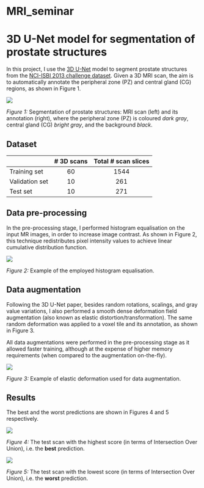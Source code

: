 # MRI_seminar
# 3D U-Net model for segmentation of prostate structures

In this project, I use the [3D U-Net](https://arxiv.org/pdf/1606.06650.pdf) model to segment prostate structures from the [NCI-ISBI 2013 challenge dataset](https://wiki.cancerimagingarchive.net/display/Public/NCI-ISBI+2013+Challenge+-+Automated+Segmentation+of+Prostate+Structures). Given a 3D MRI scan, the aim is to automatically annotate the peripheral zone (PZ) and central gland (CG) regions, as shown in Figure 1. 

![](./figs/segmentation_task.png)

*Figure 1:* Segmentation of prostate structures: MRI scan (left) and its annotation (right), where the peripheral zone (PZ) is coloured *dark gray*, central gland (CG) *bright gray*, and the background *black*. 


## Dataset

| | # 3D scans | Total # scan slices |
| :--- |  :---:  |  :---:  |
| Training set | 60 | 1544 |
| Validation set | 10 | 261 |
| Test set | 10 | 271 |


## Data pre-processing

In the pre-processing stage, I performed histogram equalisation on the input MR images, in order to increase image contrast. As shown in Figure 2, this technique redistributes pixel intensity values to achieve linear cumulative distribution function.

![](./figs/histogram_equalisation.png)

*Figure 2:* Example of the employed histogram equalisation.


## Data augmentation

Following the 3D U-Net paper, besides random rotations, scalings, and gray value variations, I also performed a smooth dense deformation field augmentation (also known as elastic distortion/transformation). The same random deformation was applied to a voxel tile and its annotation, as shown in Figure 3. 

All data augmentations were performed in the pre-processing stage as it allowed faster training, although at the expense of higher memory requirements (when compared to the augmentation on-the-fly).

![](./figs/elastic_deformation.png)

*Figure 3:* Example of elastic deformation used for data augmentation.


## Results

The best and the worst predictions are shown in Figures 4 and 5 respectively. 

![](./figs/best_prediction.gif)

*Figure 4:* The test scan with the highest score (in terms of Intersection Over Union), i.e. the **best** prediction. 

![](./figs/worst_prediction.gif)

*Figure 5:* The test scan with the lowest score (in terms of Intersection Over Union), i.e. the **worst** prediction. 
